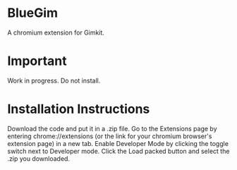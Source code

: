 # BlueGim
A chromium extension for Gimkit.
# Important
Work in progress. Do not install.
# Installation Instructions
Download the code and put it in a .zip file. Go to the Extensions page by entering chrome://extensions (or the link for your chromium browser's extension page) in a new tab. Enable Developer Mode by clicking the toggle switch next to Developer mode. Click the Load packed button and select the .zip you downloaded.
